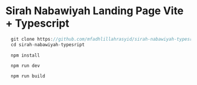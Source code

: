 # Sirah Nabawiyah Landing Page Vite + Typescript

```js
  git clone https://github.com/mfadhlillahrasyid/sirah-nabawiyah-typesript.git
  cd sirah-nabawiyah-typesript
```

```
  npm install
```

```
  npm run dev
```

```
  npm run build
```
